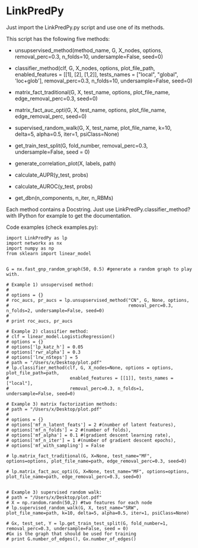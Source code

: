 LinkPredPy
==========

Just import the LinkPredPy.py script and use one of its methods.

This script has the following five methods:

- unsupservised_method(method_name, G, X_nodes, options, removal_perc=0.3,
                         n_folds=10, undersample=False, seed=0)

- classifier_method(clf, G, X_nodes, options, plot_file_path, 
                      enabled_features = [[1], [2], [1,2]], tests_names = ["local", "global", 'loc+glob'],
                      removal_perc=0.3, n_folds=10, undersample=False, seed=0)

- matrix_fact_traditional(G, X, test_name, options, plot_file_name, edge_removal_perc=0.3, seed=0)
- matrix_fact_auc_opti(G, X, test_name, options, plot_file_name, edge_removal_perc, seed=0)
- supervised_random_walk(G, X, test_name, plot_file_name, k=10, delta=5, alpha=0.5, iter=1, psiClass=None)
- get_train_test_split(G, fold_number, removal_perc=0.3, undersample=False, seed = 0)
- generate_correlation_plot(X, labels, path)
- calculate_AUPR(y_test, probs)
- calculate_AUROC(y_test, probs)
- get_dbn(n_components, n_iter, n_RBMs)


Each method contains a Docstring. Just use LinkPredPy.classifier_method? with IPython for example to get the documentation.


Code examples (check examples.py):
```
import LinkPredPy as lp
import networkx as nx
import numpy as np
from sklearn import linear_model


G = nx.fast_gnp_random_graph(50, 0.5) #generate a random graph to play with.
 
# Example 1) unsupervised method:
#
# options = {}
# roc_aucs, pr_aucs = lp.unsupservised_method("CN", G, None, options, 
#                                             removal_perc=0.3, n_folds=2, undersample=False, seed=0)
# 
# print roc_aucs, pr_aucs

# Example 2) classifier method:
# clf = linear_model.LogisticRegression()
# options = {}
# options['lp_katz_h'] = 0.05
# options['rwr_alpha'] = 0.3
# options['lrw_nSteps'] = 5
# path = "/Users/x/Desktop/plot.pdf"
# lp.classifier_method(clf, G, X_nodes=None, options = options, plot_file_path=path, 
#                       enabled_features = [[1]], tests_names = ["local"],
#                       removal_perc=0.3, n_folds=1, undersample=False, seed=0)

# Example 3) matrix factorization methods:
# path = "/Users/x/Desktop/plot.pdf"
# 
# options = {}
# options['mf_n_latent_feats'] = 2 #(number of latent features), 
# options['mf_n_folds'] = 2 #(number of folds), 
# options['mf_alpha'] = 0.1 #(gradient descent learning rate), 
# options['mf_n_iter'] = 1 #(number of gradient descent epochs), 
# options['mf_with_sampling'] = False

# lp.matrix_fact_traditional(G, X=None, test_name="MF", options=options, plot_file_name=path, edge_removal_perc=0.3, seed=0)

# lp.matrix_fact_auc_opti(G, X=None, test_name="MF", options=options, plot_file_name=path, edge_removal_perc=0.3, seed=0)


# Example 3) supervised random walk:
# path = "/Users/x/Desktop/plot.pdf"
# X = np.random.randn(50,2) #two features for each node
# lp.supervised_random_walk(G, X, test_name="SRW", plot_file_name=path, k=10, delta=5, alpha=0.5, iter=1, psiClass=None)

# Gx, test_set, Y = lp.get_train_test_split(G, fold_number=1, removal_perc=0.3, undersample=False, seed = 0)
#Gx is the graph that should be used for training
# print G.number_of_edges(), Gx.number_of_edges()

```










